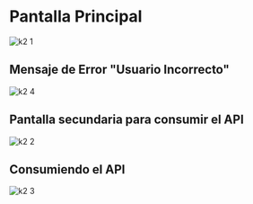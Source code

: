 # Pantalla Principal
![k2 1](https://user-images.githubusercontent.com/87384300/174509386-9cffd429-21ce-487a-8675-29afc6da5f31.jpg)

## Mensaje de Error "Usuario Incorrecto"
![k2 4](https://user-images.githubusercontent.com/87384300/175481954-02a13b94-af10-4f9d-82cc-c17362c1fdd1.png)

## Pantalla secundaria para consumir el API
![k2 2](https://user-images.githubusercontent.com/87384300/174509446-77f939f0-654d-43ca-92a7-ff9f75d39653.jpg)

## Consumiendo el API
![k2 3](https://user-images.githubusercontent.com/87384300/174509472-67cf1cd9-070e-4317-b54d-9e115d772ed2.jpg)
